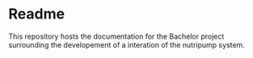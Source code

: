 # Readme 

This repository hosts the documentation for the Bachelor project surrounding the developement of a interation of the nutripump system.
